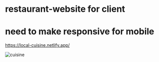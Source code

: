 # restaurant-website for client

# need to make responsive for mobile

https://local-cuisine.netlify.app/


![cuisine](https://user-images.githubusercontent.com/24884380/161316771-a3cd6558-66e5-4ca8-aeab-e322c1edb966.png)
